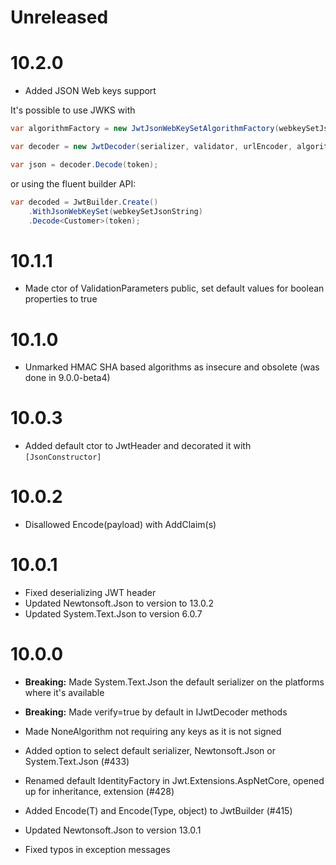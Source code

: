 # Unreleased

# 10.2.0

- Added JSON Web keys support

It's possible to use JWKS with
```cs
var algorithmFactory = new JwtJsonWebKeySetAlgorithmFactory(webkeySetJsonString, serializer);

var decoder = new JwtDecoder(serializer, validator, urlEncoder, algorithmFactory);

var json = decoder.Decode(token);
```
or using the fluent builder API:
```cs
var decoded = JwtBuilder.Create()
    .WithJsonWebKeySet(webkeySetJsonString)
    .Decode<Customer>(token);
```

# 10.1.1

- Made ctor of ValidationParameters public, set default values for boolean properties to true

# 10.1.0

- Unmarked HMAC SHA based algorithms as insecure and obsolete (was done in 9.0.0-beta4)

# 10.0.3

- Added default ctor to JwtHeader and decorated it with `[JsonConstructor]`

# 10.0.2

- Disallowed Encode(payload) with AddClaim(s)

# 10.0.1

- Fixed deserializing JWT header
- Updated Newtonsoft.Json to version to 13.0.2
- Updated System.Text.Json to version 6.0.7

# 10.0.0

- **Breaking:** Made System.Text.Json the default serializer on the platforms where it's available
- **Breaking:** Made verify=true by default in IJwtDecoder methods

- Made NoneAlgorithm not requiring any keys as it is not signed
- Added option to select default serializer, Newtonsoft.Json or System.Text.Json (#433)
- Renamed default IdentityFactory in Jwt.Extensions.AspNetCore, opened up for inheritance, extension (#428)
- Added Encode(T) and Encode(Type, object) to JwtBuilder (#415)
- Updated Newtonsoft.Json to version 13.0.1
- Fixed typos in exception messages
